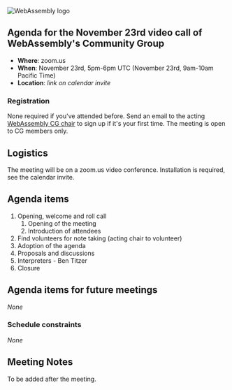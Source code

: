 ![WebAssembly logo](/images/WebAssembly.png)

## Agenda for the November 23rd video call of WebAssembly's Community Group

- **Where**: zoom.us
- **When**: November 23rd, 5pm-6pm UTC (November 23rd, 9am-10am Pacific Time)
- **Location**: *link on calendar invite*

### Registration

None required if you've attended before. Send an email to the acting [WebAssembly CG chair](mailto:webassembly-cg-chair@chromium.org)
to sign up if it's your first time. The meeting is open to CG members only.

## Logistics

The meeting will be on a zoom.us video conference.
Installation is required, see the calendar invite.

## Agenda items

1. Opening, welcome and roll call
    1. Opening of the meeting
    1. Introduction of attendees
1. Find volunteers for note taking (acting chair to volunteer)
1. Adoption of the agenda
1. Proposals and discussions
2. Interpreters - Ben Titzer
3. Closure

## Agenda items for future meetings

*None*

### Schedule constraints

*None*

## Meeting Notes

To be added after the meeting.
